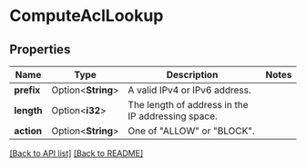 # ComputeAclLookup

## Properties

Name | Type | Description | Notes
------------ | ------------- | ------------- | -------------
**prefix** | Option<**String**> | A valid IPv4 or IPv6 address. | 
**length** | Option<**i32**> | The length of address in the IP addressing space. | 
**action** | Option<**String**> | One of \"ALLOW\" or \"BLOCK\". | 

[[Back to API list]](../README.md#documentation-for-api-endpoints) [[Back to README]](../README.md)


